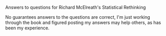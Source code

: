 Answers to questions for Richard McElreath's Statistical Rethinking

No guarantees answers to the questions are correct, I'm just working through the book and figured posting my answers may help others, as has been my experience.
